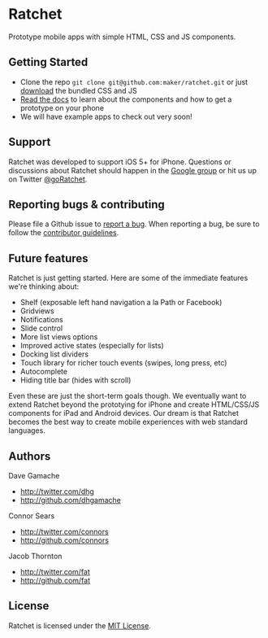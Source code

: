 # Ratchet

Prototype mobile apps with simple HTML, CSS and JS components.

## Getting Started

- Clone the repo `git clone git@github.com:maker/ratchet.git` or just [download](http://maker.github.com/ratchet/ratchet.zip) the bundled CSS and JS
- [Read the docs](http://maker.github.com/ratchet) to learn about the components and how to get a prototype on your phone
- We will have example apps to check out very soon!

## Support

Ratchet was developed to support iOS 5+ for iPhone. Questions or discussions about Ratchet should happen in the [Google group](https://groups.google.com/forum/#!forum/goratchet) or hit us up on Twitter [@goRatchet](http://www.twitter.com/goratchet).

## Reporting bugs & contributing

Please file a Github issue to [report a bug](http://github.com/maker/ratchet/issues). When reporting a bug, be sure to follow the [contributor guidelines](https://github.com/maker/ratchet/blob/master/CONTRIBUTING.md).

## Future features

Ratchet is just getting started. Here are some of the immediate features we're thinking about:

- Shelf (exposable left hand navigation a la Path or Facebook)
- Gridviews
- Notifications
- Slide control
- More list views options
- Improved active states (especially for lists)
- Docking list dividers
- Touch library for richer touch events (swipes, long press, etc)
- Autocomplete
- Hiding title bar (hides with scroll)

Even these are just the short-term goals though. We eventually want to extend Ratchet beyond the prototying for iPhone and create HTML/CSS/JS components for iPad and Android devices. Our dream is that Ratchet becomes the best way to create mobile experiences with web standard languages.

## Authors

Dave Gamache

- http://twitter.com/dhg
- http://github.com/dhgamache

Connor Sears

- http://twitter.com/connors
- http://github.com/connors

Jacob Thornton

- http://twitter.com/fat
- http://github.com/fat


## License

Ratchet is licensed under the [MIT License](http://opensource.org/licenses/MIT).